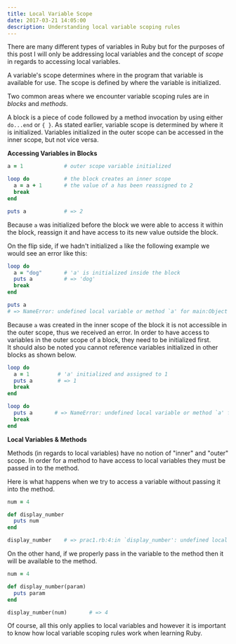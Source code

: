 ```yaml
---
title: Local Variable Scope
date: 2017-03-21 14:05:00
description: Understanding local variable scoping rules
---
```

There are many different types of variables in Ruby but for the purposes of this post I will only be addressing local variables and the concept of *scope* in regards to accessing local variables.
<br>

A variable's scope determines where in the program that variable is available for use. The scope is defined by where the variable is initialized.
<br>

Two common areas where we encounter variable scoping rules are in *blocks* and *methods*.
<br>

A block is a piece of code followed by a method invocation by using either `do...end` or `{ }`. As stated earlier, variable scope is determined by where it is initialized. Variables initialized in the outer scope can be accessed in the inner scope, but not vice versa.

**Accessing Variables in Blocks**



```ruby
a = 1             # outer scope variable initialized

loop do           # the block creates an inner scope
  a = a + 1       # the value of a has been reassigned to 2
  break           
end

puts a            # => 2
```



Because `a` was initialized before the block we were able to access it within the block, reassign it and have access to its new value outside the block.

On the flip side, if we hadn't initialized `a` like the following example we would see an error like this:




```ruby
loop do
  a = "dog"       # 'a' is initialized inside the block
  puts a          # => 'dog'
  break
end

puts a      
# => NameError: undefined local variable or method `a' for main:Object
```



Because `a` was created in the inner scope of the block it is not accessible in the outer scope, thus we received an error. In order to have access to variables in the outer scope of a block, they need to be initialized first.
<br>
It should also be noted you cannot reference variables initialized in other blocks as shown below.



```ruby
loop do
  a = 1         # 'a' initialized and assigned to 1
  puts a        # => 1
  break
end

loop do
  puts a       # => NameError: undefined local variable or method `a' for main:Object
  break
end
```




**Local Variables & Methods**

Methods (in regards to local variables) have no notion of "inner" and "outer" scope. In order for a method to have access to local variables they must be passed in to the method.

Here is what happens when we try to access a variable without passing it into the method.



```ruby
num = 4

def display_number
  puts num
end

display_number    # => prac1.rb:4:in `display_number': undefined local variable or method `num' for main:Object (NameError)
```



On the other hand, if we properly pass in the variable to the method then it will be available to the method.



```ruby
num = 4

def display_number(param)
  puts param
end

display_number(num)       # => 4
```



Of course, all this only applies to local variables and however it is important to know how local variable scoping rules work when learning Ruby.

<br>
